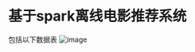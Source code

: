 # 基于spark离线电影推荐系统
包括以下数据表
![image](https://github.com/leo020806/new/assets/140402866/9b00fa49-f485-4fa2-a3b5-310fd8bf72bf)

